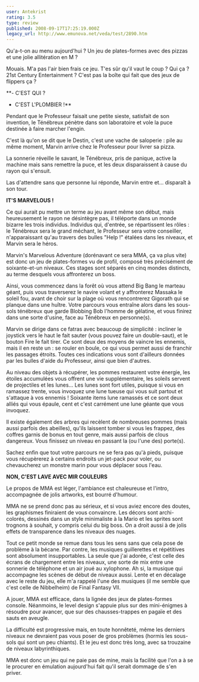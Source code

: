 ```yaml
---
user: Antekrist
rating: 3.5
type: review
published: 2008-09-17T17:25:19.000Z
legacy_url: http://www.emunova.net/veda/test/2890.htm
---
```

Qu'a-t-on au menu aujourd'hui ? Un jeu de plates-formes avec des pizzas et une jolie allitération en M ?  

Mouais. M'a pas l'air bien frais ce jeu. T'es sûr qu'il vaut le coup ? Qui ça ? 21st Century Entertainment ? C'est pas la boîte qui fait que des jeux de flippers ça ?  

  

**- C'EST QUI ?   

- C'EST L'PLOMBIER !**  

Pendant que le Professeur faisait une petite sieste, satisfait de son invention, le Ténébreux pénètre dans son laboratoire et vole la puce destinée à faire marcher l'engin.  

C'est là qu'on se dit que le Destin, c'est une vache de saloperie : pile au même moment, Marvin arrive chez le Professeur pour livrer sa pizza.  

La sonnerie réveille le savant, le Ténébreux, pris de panique, active la machine mais sans remettre la puce, et les deux disparaissent à cause du rayon qui s'ensuit.  

Las d'attendre sans que personne lui réponde, Marvin entre et... disparaît à son tour.  

  

**IT'S MARVELOUS !**  

Ce qui aurait pu mettre un terme au jeu avant même son début, mais heureusement le rayon ne désintègre pas, il téléporte dans un monde bizarre les trois individus. Individus qui, d'entrée, se répartissent les rôles : le Ténébreux sera le grand méchant, le Professeur sera votre conseiller, n'apparaissant qu'au travers des bulles "Help !" étalées dans les niveaux, et Marvin sera le héros.  

Marvin's Marvelous Adventure (dorénavant ce sera MMA, ça va plus vite) est donc un jeu de plates-formes vu de profil, composé très précisément de soixante-et-un niveaux. Ces stages sont séparés en cinq mondes distincts, au terme desquels vous affronterez un boss.  

Ainsi, vous commencez dans la forêt où vous attend Big Bang le marteau géant, puis vous traverserez le navire volant et y affronterez Massaka le soleil fou, avant de choir sur la plage où vous rencontrerez Gigorath qui se planque dans une huître. Votre parcours vous entraîne alors dans les sous-sols ténébreux que garde Blobbing Bob l'homme de gélatine, et vous finirez dans une sorte d'usine, face au Ténébreux en personne(s).  

Marvin se dirige dans ce fatras avec beaucoup de simplicité : incliner le joystick vers le haut le fait sauter (vous pouvez faire un double-saut), et le bouton Fire le fait tirer. Ce sont deux des moyens de vaincre les ennemis, mais il en reste un : se rouler en boule, ce qui vous permet aussi de franchir les passages étroits. Toutes ces indications vous sont d'ailleurs données par les bulles d'aide du Professeur, ainsi que bien d'autres.  

Au niveau des objets à récupérer, les pommes restaurent votre énergie, les étoiles accumulées vous offrent une vie supplémentaire, les soleils servent de projectiles et les lunes... Les lunes sont fort utiles, puisque si vous en ramassez trente, vous invoquez une lune tueuse qui vous suit partout et s'attaque à vos ennemis ! Soixante items lune ramassés et ce sont deux alliés qui vous épaule, cent et c'est carrément une lune géante que vous invoquez.  

Il existe également des arbres qui recèlent de nombreuses pommes (mais aussi parfois des abeilles), qu'ils laissent tomber si vous les frappez, des coffres garnis de bonus en tout genre, mais aussi parfois de clous dangereux. Vous finissez un niveau en passant la (ou l'une des) porte(s).  

Sachez enfin que tout votre parcours ne se fera pas qu'à pieds, puisque vous récupèrerez à certains endroits un jet-pack pour voler, ou chevaucherez un monstre marin pour vous déplacer sous l'eau.  

  

**NON, C'EST LAVE AVEC MIR COULEURS**  

Le propos de MMA est léger, l'ambiance est chaleureuse et l'intro, accompagnée de jolis artworks, est bourré d'humour.  

MMA ne se prend donc pas au sérieux, et si vous aviez encore des doutes, les graphismes finiraient de vous convaincre. Les décors sont archi-colorés, dessinés dans un style minimaliste à la Mario et les sprites sont trognons à souhait, y compris celui du big boss. On a droit aussi à de jolis effets de transparence dans les niveaux des nuages.  

Tout ce petit monde se remue dans tous les sens sans que cela pose de problème à la bécane. Par contre, les musiques guillerettes et répétitives sont absolument insupportables. La seule que j'ai adorée, c'est celle des écrans de chargement entre les niveaux, une sorte de mix entre une sonnerie de téléphone et un air joué au xylophone. Ah si, la musique qui accompagne les scènes de début de niveaux aussi. Lente et en décalage avec le reste du jeu, elle m'a rappelé l'une des musiques (il me semble que c'est celle de Nibbelheim) de Final Fantasy VII.  

A jouer, MMA est efficace, dans la lignée des jeux de plates-formes console. Néanmoins, le level design s'appuie plus sur des mini-énigmes à résoudre pour avancer, que sur des chausses-trappes en pagaïe et des sauts en aveugle.  

La difficulté est progressive mais, en toute honnêteté, même les derniers niveaux ne devraient pas vous poser de gros problèmes (hormis les sous-sols qui sont un peu chiants). Et le jeu est donc très long, avec sa trouzaine de niveaux labyrinthiques.  

  

MMA est donc un jeu qui ne paie pas de mine, mais la facilité que l'on a à se le procurer en émulation aujourd'hui fait qu'il serait dommage de s'en priver.